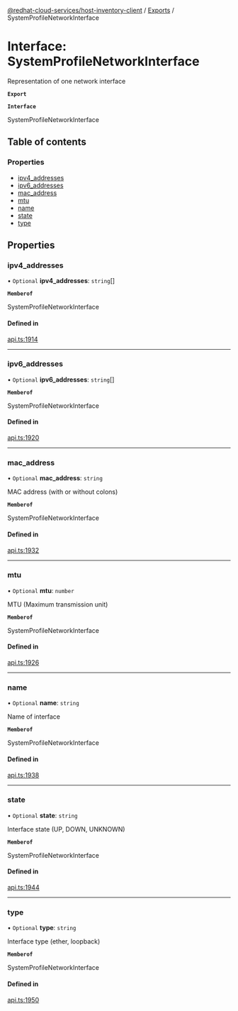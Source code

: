 [@redhat-cloud-services/host-inventory-client](../README.md) / [Exports](../modules.md) / SystemProfileNetworkInterface

# Interface: SystemProfileNetworkInterface

Representation of one network interface

**`Export`**

**`Interface`**

SystemProfileNetworkInterface

## Table of contents

### Properties

- [ipv4\_addresses](SystemProfileNetworkInterface.md#ipv4_addresses)
- [ipv6\_addresses](SystemProfileNetworkInterface.md#ipv6_addresses)
- [mac\_address](SystemProfileNetworkInterface.md#mac_address)
- [mtu](SystemProfileNetworkInterface.md#mtu)
- [name](SystemProfileNetworkInterface.md#name)
- [state](SystemProfileNetworkInterface.md#state)
- [type](SystemProfileNetworkInterface.md#type)

## Properties

### ipv4\_addresses

• `Optional` **ipv4\_addresses**: `string`[]

**`Memberof`**

SystemProfileNetworkInterface

#### Defined in

[api.ts:1914](https://github.com/RedHatInsights/javascript-clients/blob/master/packages/host-inventory/api.ts#L1914)

___

### ipv6\_addresses

• `Optional` **ipv6\_addresses**: `string`[]

**`Memberof`**

SystemProfileNetworkInterface

#### Defined in

[api.ts:1920](https://github.com/RedHatInsights/javascript-clients/blob/master/packages/host-inventory/api.ts#L1920)

___

### mac\_address

• `Optional` **mac\_address**: `string`

MAC address (with or without colons)

**`Memberof`**

SystemProfileNetworkInterface

#### Defined in

[api.ts:1932](https://github.com/RedHatInsights/javascript-clients/blob/master/packages/host-inventory/api.ts#L1932)

___

### mtu

• `Optional` **mtu**: `number`

MTU (Maximum transmission unit)

**`Memberof`**

SystemProfileNetworkInterface

#### Defined in

[api.ts:1926](https://github.com/RedHatInsights/javascript-clients/blob/master/packages/host-inventory/api.ts#L1926)

___

### name

• `Optional` **name**: `string`

Name of interface

**`Memberof`**

SystemProfileNetworkInterface

#### Defined in

[api.ts:1938](https://github.com/RedHatInsights/javascript-clients/blob/master/packages/host-inventory/api.ts#L1938)

___

### state

• `Optional` **state**: `string`

Interface state (UP, DOWN, UNKNOWN)

**`Memberof`**

SystemProfileNetworkInterface

#### Defined in

[api.ts:1944](https://github.com/RedHatInsights/javascript-clients/blob/master/packages/host-inventory/api.ts#L1944)

___

### type

• `Optional` **type**: `string`

Interface type (ether, loopback)

**`Memberof`**

SystemProfileNetworkInterface

#### Defined in

[api.ts:1950](https://github.com/RedHatInsights/javascript-clients/blob/master/packages/host-inventory/api.ts#L1950)

